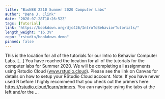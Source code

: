 ```yaml
---
title: "BioNBB 2210 Summer 2020 Computer Labs"
author: "Dena J. Clink"
date: "2020-07-28T18:26:52Z"
tags: [Tutorial]
link: "https://bookdown.org/djc426/IntroToBehaviorTutorials/"
length_weight: "16.3%"
repo: "rstudio/bookdown-demo"
pinned: false
---
```


This is the location for all of the tutorials for our Intro to Behavior Computer Labs. [...] You have reached the location for all of the tutorials for the computer labs for Summer 2020. We will be completing all assignments using Rstudio Cloud (www.rstudio.cloud). Please see the link on Canvas for details on how to setup your RStudio Cloud account. Note: If you have never used R before I highly recommend that you check out the primers here: https://rstudio.cloud/learn/primers. You can navigate using the tabs at the left and/or the ...
